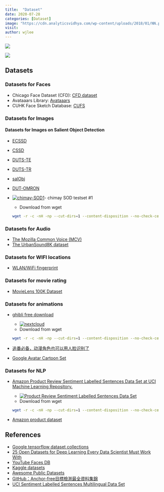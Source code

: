 ```yaml
---
title:  "Dataset"
date: 2020-07-28
categories: [Dataset]
image: "https://cdn.analyticsvidhya.com/wp-content/uploads/2018/01/NN.png"
visit:
author: wjlee
---
```


![](![dataset]]({{site.url}}{{site.baseurl}}/assets/images/1_hCxU4nK6ulpnwhSpgWiPPg.png))

[![](https://rebrand.ly/dlc_png_url)](https://rebrand.ly/dlc_uml_url)

## Datasets

### Datasets for Faces
* Chicago Face Dataset (CFD): [CFD dataset](https://chicagofaces.org/default/)
* Avataaars Library: [Avataaars](https://avataaars.com/)
* CUHK Face Sketch Database: [CUFS](http://mmlab.ie.cuhk.edu.hk/archive/facesketch.html)

### Datasets for Images

#### Datasets for Images on Salient Object Detection

* [ECSSD](http://www.cse.cuhk.edu.hk/leojia/projects/hsaliency/data/ECSSD/images.zip)
* [CSSD](http://www.cse.cuhk.edu.hk/leojia/projects/hsaliency/data/CSSD/images.zip)
* [DUTS-TE](http://saliencydetection.net/duts/download/DUTS-TE.zip)
* [DUTS-TR](http://saliencydetection.net/duts/download/DUTS-TR.zip)
* [salObj](http://cbs.ic.gatech.edu/salobj/download/salObj.zip)
* [DUT-OMRON](http://saliencydetection.net/dut-omron/download/DUT-OMRON-image.zip)
* [![chimay-SOD1](https://img.shields.io/badge/chimay--SOD1-blue?logo=nextcloud)](http://dlc.barco.com:9980/apps/files/?dir=/Datasets/Images/SOD/chimay-SOD1&fileid=161945)- chimay SOD testset #1 

    *  Download from wget 

    ```bash
    wget -r -c -nH -np --cut-dirs=1 --content-disposition --no-check-certificate -U "Mozilla/5.0 (Android) Nextcloud-android/3.8.0" -O output.zip  http://dlc.barco.com:9980/s/m6dwLSan8M97YgW/download
    ```

### Datasets for Audio
* [The Mozilla Common Voice (MCV)](https://voice.mozilla.org/)
* [The UrbanSound8K dataset](https://urbansounddataset.weebly.com/urbansound8k.html)

### Datasets for WIFI locations
* [WLAN/WiFi fingerprint](https://archive.ics.uci.edu/ml/datasets/UJIIndoorLoc)

### Datasets for movie rating
* [MovieLens 100K Dataset](https://grouplens.org/datasets/movielens/100k/)

### Datasets for animations

* [ghibli free download](http://www.ghibli.jp/works/) 
    - [![nextcloud](https://img.shields.io/badge/ghibli_free_photos_from_nextcloud-blue?logo=nextcloud)](http://dlc.barco.com:9980/s/73XRwyGcwoSpKtM)
    -  Download from wget 
    ```bash
    wget -r -c -nH -np --cut-dirs=1 --content-disposition --no-check-certificate -U "Mozilla/5.0 (Android) Nextcloud-android/3.8.0" -O output.zip  http://dlc.barco.com:9980/s/73XRwyGcwoSpKtM/download
    ```
* [追番必备，动漫角色也可以用人脸识别了](https://mp.weixin.qq.com/s?__biz=MzA3MzI4MjgzMw%3D%3D&mid=2650798926&idx=2&sn=f9f020596c09826099dc34ec25520bd4&chksm=871a3f30b06db6260a64da2277234acd22ba4eb8fd02d8df906b00e600a0a4ea44f70dee2bc1&fbclid=IwAR0Hjc7SD8BzAnTwT1rXKmPvy8EALWQY2nNMtNCUSGa2H-dZrUydesHBVDY)

* [Google Avatar Cartoon Set](https://google.github.io/cartoonset/download.html)

### Datasets for NLP

* [Amazon Product Review Sentiment Labelled Sentences Data Set at UCI Machine Learning Repository.](https://archive.ics.uci.edu/ml/machine-learning-databases/00331/)
    - [![Product Review Sentiment Labelled Sentences Data Set](https://img.shields.io/badge/Product_Review_Sentiment_Labelled_Sentences_Data_Set_from_nextcloud-blue?logo=nextcloud)](http://dlc.barco.com:9980/s/73XRwyGcwoSpKtM)
    - Download from wget 

    ```bash
    wget -r -c -nH -np --cut-dirs=1 --content-disposition --no-check-certificate -U "Mozilla/5.0 (Android) Nextcloud-android/3.8.0" -O output.zip  http://dlc.barco.com:9980/s/B9BkniTf3LARbtL/download
    ```
* [Amazon product dataset](https://nijianmo.github.io/amazon/index.html)

## References
* [Google tensorflow dataset collections](https://www.tensorflow.org/datasets)
* [25 Open Datasets for Deep Learning Every Data Scientist Must Work With](https://www.analyticsvidhya.com/blog/2018/03/comprehensive-collection-deep-learning-datasets/)
* [YouTube Faces DB](https://www.cs.tau.ac.il/~wolf/ytfaces/)
* [Kaggle datasets](https://www.kaggle.com/datasets)
* [Awesome Public Datasets](https://github.com/awesomedata/awesome-public-datasets)
* [GitHub：Anchor-free目標檢測最全資料集錦](https://bangqu.com/Ud779G.html?fbclid=IwAR0dUQhzpWTd1MVKq4bMq_RB7yFDYKrTcc-TeFZMueA_ZK_FJ3jsdZNOynI)
* [UCI Sentiment Labelled Sentences Multilingual Data Set](https://github.com/danielduckworth/UCI-Sentiment-Labelled-Sentences-Multilingual-Data-Set)
